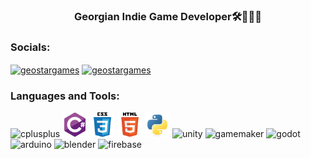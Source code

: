 <h3 align="center">Georgian Indie Game Developer🛠️👨🏻‍💻</h3>

<h3 align="left">Socials:</h3>
<p align="left">
    <a href="https://twitter.com/geostargames" target="blank"><img align="center" src="https://raw.githubusercontent.com/rahuldkjain/github-profile-readme-generator/master/src/images/icons/Social/twitter.svg" alt="geostargames" height="30" width="40" /></a>
    <a href="https://www.youtube.com/c/geostargames" target="blank"><img align="center" src="https://raw.githubusercontent.com/rahuldkjain/github-profile-readme-generator/master/src/images/icons/Social/youtube.svg" alt="geostargames" height="30" width="40" /></a>
</p>

<h3 align="left">Languages and Tools:</h3>
<p align="left">
  <img src="https://cdn-icons-png.flaticon.com/512/6132/6132222.png" alt="cplusplus" width="40" height="40"/>
   <img src="https://raw.githubusercontent.com/devicons/devicon/master/icons/csharp/csharp-original.svg" alt="csharp" width="40" height="40"/>
   <img src="https://raw.githubusercontent.com/devicons/devicon/master/icons/css3/css3-original-wordmark.svg" alt="css3" width="40" height="40"/>
   <img src="https://raw.githubusercontent.com/devicons/devicon/master/icons/html5/html5-original-wordmark.svg" alt="html5" width="40" height="40"/>
   <img src="https://raw.githubusercontent.com/devicons/devicon/master/icons/python/python-original.svg" alt="python" width="40" height="40"/>
  <img src="https://cdn-icons-png.freepik.com/512/5969/5969346.png" alt="unity" width="40" height="40"/>
    <img src="https://encrypted-tbn0.gstatic.com/images?q=tbn:ANd9GcTBFanQ7H0wO-ouVRnXYBGIKyPLhU5X1ISFtw&s" alt="gamemaker" width="40" height="40"/>
    <img src="https://upload.wikimedia.org/wikipedia/commons/thumb/6/6a/Godot_icon.svg/2048px-Godot_icon.svg.png" alt="godot" width="40" height="40"/>
  <img src="https://cdn.worldvectorlogo.com/logos/arduino-1.svg" alt="arduino" width="40" height="40"/>
  <img src="https://upload.wikimedia.org/wikipedia/commons/thumb/0/0c/Blender_logo_no_text.svg/2503px-Blender_logo_no_text.svg.png" alt="blender" width="40" height="40"/>
  <img src="https://www.vectorlogo.zone/logos/firebase/firebase-icon.svg" alt="firebase" width="40" height="40"/>
 </p>
